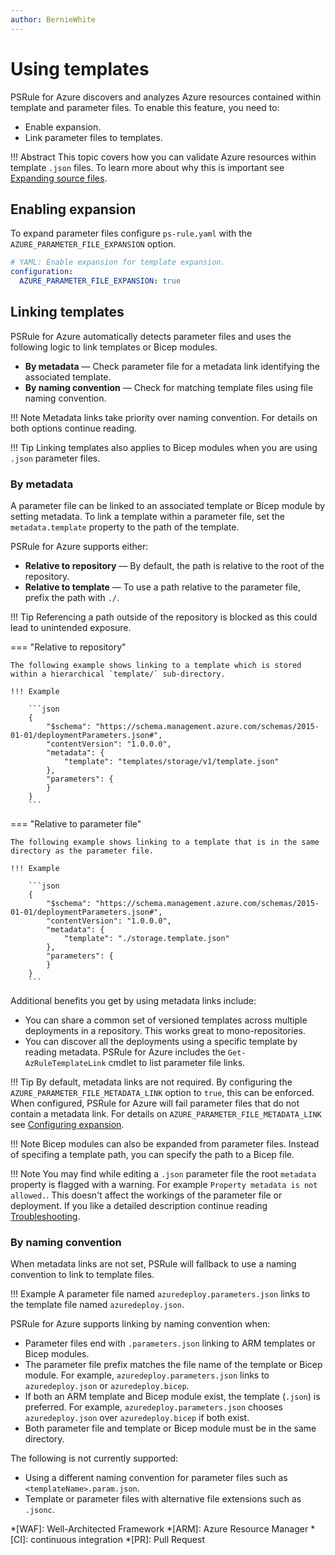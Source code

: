 ```yaml
---
author: BernieWhite
---
```


# Using templates

PSRule for Azure discovers and analyzes Azure resources contained within template and parameter files.
To enable this feature, you need to:

- Enable expansion.
- Link parameter files to templates.

!!! Abstract
    This topic covers how you can validate Azure resources within template `.json` files.
    To learn more about why this is important see [Expanding source files](expanding-source-files.md).

## Enabling expansion

To expand parameter files configure `ps-rule.yaml` with the `AZURE_PARAMETER_FILE_EXPANSION` option.

```yaml title="ps-rule.yaml"
# YAML: Enable expansion for template expansion.
configuration:
  AZURE_PARAMETER_FILE_EXPANSION: true
```

## Linking templates

PSRule for Azure automatically detects parameter files and uses the following logic to link templates or Bicep modules.

- **By metadata** &mdash; Check parameter file for a metadata link identifying the associated template.
- **By naming convention** &mdash; Check for matching template files using file naming convention.

!!! Note
    Metadata links take priority over naming convention.
    For details on both options continue reading.

!!! Tip
    Linking templates also applies to Bicep modules when you are using `.json` parameter files.

### By metadata

A parameter file can be linked to an associated template or Bicep module by setting metadata.
To link a template within a parameter file, set the `metadata.template` property to the path of the template.

PSRule for Azure supports either:

- **Relative to repository** &mdash; By default, the path is relative to the root of the repository.
- **Relative to template** &mdash; To use a path relative to the parameter file,
  prefix the path with `./`.

!!! Tip
    Referencing a path outside of the repository is blocked as this could lead to unintended exposure.

=== "Relative to repository"

    The following example shows linking to a template which is stored within a hierarchical `template/` sub-directory.

    !!! Example

        ```json
        {
            "$schema": "https://schema.management.azure.com/schemas/2015-01-01/deploymentParameters.json#",
            "contentVersion": "1.0.0.0",
            "metadata": {
                "template": "templates/storage/v1/template.json"
            },
            "parameters": {
            }
        }
        ```

=== "Relative to parameter file"

    The following example shows linking to a template that is in the same directory as the parameter file.

    !!! Example

        ```json
        {
            "$schema": "https://schema.management.azure.com/schemas/2015-01-01/deploymentParameters.json#",
            "contentVersion": "1.0.0.0",
            "metadata": {
                "template": "./storage.template.json"
            },
            "parameters": {
            }
        }
        ```

Additional benefits you get by using metadata links include:

- You can share a common set of versioned templates across multiple deployments in a repository.
  This works great to mono-repositories.
- You can discover all the deployments using a specific template by reading metadata.
  PSRule for Azure includes the `Get-AzRuleTemplateLink` cmdlet to list parameter file links.

!!! Tip
    By default, metadata links are not required.
    By configuring the `AZURE_PARAMETER_FILE_METADATA_LINK` option to `true`, this can be enforced.
    When configured, PSRule for Azure will fail parameter files that do not contain a metadata link.
    For details on `AZURE_PARAMETER_FILE_METADATA_LINK` see [Configuring expansion][2].

!!! Note
    Bicep modules can also be expanded from parameter files.
    Instead of specifing a template path, you can specify the path to a Bicep file.

!!! Note
    You may find while editing a `.json` parameter file the root `metadata` property is flagged with a warning.
    For example `Property metadata is not allowed.`.
    This doesn't affect the workings of the parameter file or deployment.
    If you like a detailed description continue reading [Troubleshooting][9].

  [2]: setup/configuring-expansion.md#require-template-metadata-link
  [9]: troubleshooting.md

### By naming convention

When metadata links are not set, PSRule will fallback to use a naming convention to link to template files.

!!! Example
    A parameter file named `azuredeploy.parameters.json` links to the template file named `azuredeploy.json`.

PSRule for Azure supports linking by naming convention when:

- Parameter files end with `.parameters.json` linking to ARM templates or Bicep modules.
- The parameter file prefix matches the file name of the template or Bicep module.
  For example, `azuredeploy.parameters.json` links to `azuredeploy.json` or `azuredeploy.bicep`.
- If both an ARM template and Bicep module exist, the template (`.json`) is preferred.
  For example, `azuredeploy.parameters.json` chooses `azuredeploy.json` over `azuredeploy.bicep` if both exist.
- Both parameter file and template or Bicep module must be in the same directory.

The following is not currently supported:

- Using a different naming convention for parameter files such as `<templateName>.param.json`.
- Template or parameter files with alternative file extensions such as `.jsonc`.

*[WAF]: Well-Architected Framework
*[ARM]: Azure Resource Manager
*[CI]: continuous integration
*[PR]: Pull Request
